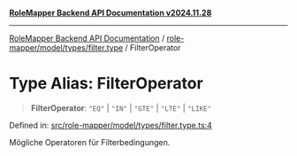 [**RoleMapper Backend API Documentation v2024.11.28**](../../../../../README.md)

***

[RoleMapper Backend API Documentation](../../../../../modules.md) / [role-mapper/model/types/filter.type](../README.md) / FilterOperator

# Type Alias: FilterOperator

> **FilterOperator**: `"EQ"` \| `"IN"` \| `"GTE"` \| `"LTE"` \| `"LIKE"`

Defined in: [src/role-mapper/model/types/filter.type.ts:4](https://github.com/FlowCraft-AG/RoleMapper/blob/5b9ee56819f4990f54c16dcad37384ac73c1551c/backend/src/role-mapper/model/types/filter.type.ts#L4)

Mögliche Operatoren für Filterbedingungen.
